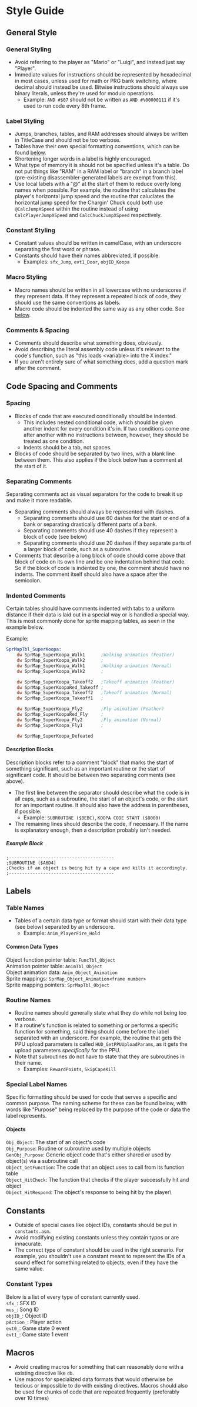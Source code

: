 # Style Guide

## General Style

### General Styling

- Avoid referring to the player as "Mario" or "Luigi", and instead just say "Player".
- Immediate values for instructions should be represented by hexadecimal in most cases, unless used for math or PRG bank switching, where decimal should instead be used. Bitwise instructions should always use binary literals, unless they're used for modulo operations.
	- Example: `AND #$07` should not be written as `AND #%00000111` if it's used to run code every 8th frame.

### Label Styling

- Jumps, branches, tables, and RAM addresses should always be written in TitleCase and should not be too verbose.
- Tables have their own special formatting conventions, which can be found [below](#labels).
- Shortening longer words in a label is highly encouraged.
- What type of memory it is should not be specified unless it's a table. Do not put things like "RAM" in a RAM label or "branch" in a branch label (pre-existing disassembler-generated labels are exempt from this).
- Use local labels with a "@" at the start of them to reduce overly long names when possible. For example, the routine that calculates the player's horizontal jump speed and the routine that caluclates the horizontal jump speed for the Chargin' Chuck could both use `@CalcJumpXSpeed` within the routine instead of using `CalcPlayerJumpXSpeed` and `CalcChuckJumpXSpeed` respectively.

### Constant Styling

- Constant values should be written in camelCase, with an underscore separating the first word or phrase.
- Constants should have their names abbreviated, if possible.
	- Examples: `sfx_Jump`, `evt1_Door`, `objID_Koopa`

### Macro Styling

- Macro names should be written in all lowercase with no underscores if they represent data. If they represent a repeated block of code, they should use the same conventions as labels.
- Macro code should be indented the same way as any other code. See [below](#code-spacing-and-comments).

### Comments & Spacing

- Comments should describe what something does, obviously.
- Avoid describing the literal assembly code unless it's relevant to the code's function, such as "this loads \<variable\> into the X index."
- If you aren't entirely sure of what something does, add a question mark after the comment.

## Code Spacing and Comments

### Spacing

- Blocks of code that are executed conditionally should be indented. 
	- This includes nested conditional code, which should be given another indent for every condition it's in. If two conditions come one after another with no instructions between, however, they should be treated as one condition.
	- Indents should be a tab, not spaces.
- Blocks of code should be separated by two lines, with a blank line between them. This also applies if the block below has a comment at the start of it.

### Separating Comments

Separating comments act as visual separators for the code to break it up and make it more readable.

- Separating comments should always be represented with dashes.
	- Separating comments should use 60 dashes for the start or end of a bank or separating drastically different parts of a bank. 
	- Separating comments should use 40 dashes if they represent a block of code (see below)
	- Separating comments should use 20 dashes if they separate parts of a larger block of code, such as a subroutine.
- Comments that describe a long block of code should come above that block of code on its own line and be one indentation behind that code. So if the block of code is indented by one, the comment should have no indents. The comment itself should also have a space after the semicolon.

### Indented Comments

Certain tables should have comments indented with tabs to a uniform distance if their data is laid out in a special way or is handled a special way. This is most commonly done for sprite mapping tables, as seen in the example below.

Example:

```asm
SprMapTbl_SuperKoopa:
	dw SprMap_SuperKoopa_Walk1		;Walking animation (Feather)
	dw SprMap_SuperKoopa_Walk2		;
	dw SprMap_SuperKoopa_Walk1		;Walking animation (Normal)
	dw SprMap_SuperKoopa_Walk2		;

	dw SprMap_SuperKoopa_Takeoff2	;Takeoff animation (Feather)
	dw SprMap_SuperKoopaRed_Takeoff	;
	dw SprMap_SuperKoopa_Takeoff2	;Takeoff animation (Normal)
	dw SprMap_SuperKoopa_Takeoff1	;

	dw SprMap_SuperKoopa_Fly2		;Fly animation (Feather)
	dw SprMap_SuperKoopaRed_Fly		;
	dw SprMap_SuperKoopa_Fly2		;Fly animation (Normal)
	dw SprMap_SuperKoopa_Fly1		;

	dw SprMap_SuperKoopa_Defeated
```

#### Description Blocks

Description blocks refer to a comment "block" that marks the start of something significant, such as an important routine or the start of significant code. It should be between two separating comments (see above).

- The first line between the separator should describe what the code is in all caps, such as a subroutine, the start of an object's code, or the start for an important routine. It should also have the address in parentheses, if possible.
	- Example: `SUBROUTINE ($BEBC)`, `KOOPA CODE START ($8000)`
- The remaining lines should describe the code, if necessary. If the name is explanatory enough, then a description probably isn't needed.

##### Example Block

```
;----------------------------------------
;SUBROUTINE ($A6D4)
;Checks if an object is being hit by a cape and kills it accordingly.
;----------------------------------------
```

## Labels

### Table Names

- Tables of a certain data type or format should start with their data type (see below) separated by an underscore.
	- Example: `Anim_PlayerFire_Hold`

#### Common Data Types

Object function pointer table: `FuncTbl_Object`\
Animation pointer table: `AnimTbl_Object`\
Object animation data: `Anim_Object_Animation`\
Sprite mappings: `SprMap_Object_Animation<frame number>`\
Sprite mapping pointers: `SprMapTbl_Object`

### Routine Names

- Routine names should generally state what they do while not being too verbose.
- If a routine's function is related to something or performs a specific function for something, said thing should come before the label separated with an underscore. For example, the routine that gets the PPU upload parameters is called `HUD_GetPPUUploadParams`, as it gets the upload parameters *specifically* for the PPU.
- Note that subroutines do not have to state that they are subroutines in their name.
	- Examples: `RewardPoints`, `SkipCapeKill`

### Special Label Names

Specific formatting should be used for code that serves a specific and common purpose. The naming scheme for these can be found below, with words like "Purpose" being replaced by the purpose of the code or data the label represents.

#### Objects
`Obj_Object`: The start of an object's code\
`Obj_Purpose`: Routine or subroutine used by multiple objects\
`GenObj_Purpose`: Generic object code that's either shared or used by object(s) via a subroutine call\
`Object_GetFunction`: The code that an object uses to call from its function table\
`Object_HitCheck`: The function that checks if the player successfully hit and object\
`Object_HitRespond`: The object's response to being hit by the player\

## Constants

- Outside of special cases like object IDs, constants should be put in `constants.asm`.
- Avoid modifying existing constants unless they contain typos or are innacurate.
- The correct type of constant should be used in the right scenario. For example, you shouldn't use a constant meant to represent the IDs of a sound effect for something related to objects, even if they have the same value.

### Constant Types

Below is a list of every type of constant currently used.\
`sfx_`: SFX ID\
`mus_`: Song ID\
`objID_`: Object ID\
`pAction_`: Player action\
`evt0_`: Game state 0 event\
`evt1_`: Game state 1 event

## Macros

- Avoid creating macros for something that can reasonably done with a existing directive like `db`.
- Use macros for specialized data formats that would otherwise be tedious or impossible to do with existing directives. Macros should also be used for chunks of code that are repeated frequently (preferably over 10 times)
